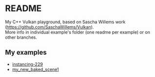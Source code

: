 # README

My C++ Vulkan playground, based on Sascha Willems work (https://github.com/SaschaWillems/Vulkan).
<br>
More info in individual example's folder (one readme per example) or on other branches.

## My examples
* [instancing-229](src/instancing-229)
* [my_new_baked_scene1](src/my_new_scene1)
